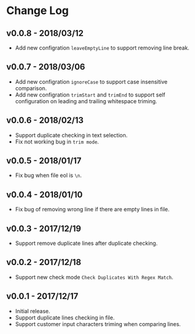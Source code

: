 # Change Log

## v0.0.8 - 2018/03/12
- Add new configration `leaveEmptyLine` to support removing line break.

## v0.0.7 - 2018/03/06
- Add new configration `ignoreCase` to support case insensitive comparison.
- Add new configration `trimStart` and `trimEnd` to support self configuration on leading and trailing whitespace triming.

## v0.0.6 - 2018/02/13
- Support duplicate checking in text selection.
- Fix not working bug in `trim mode`.

## v0.0.5 - 2018/01/17
- Fix bug when file eol is `\n`.

## v0.0.4 - 2018/01/10
- Fix bug of removing wrong line if there are empty lines in file.

## v0.0.3 - 2017/12/19
- Support remove duplicate lines after duplicate checking.

## v0.0.2 - 2017/12/18
- Support new check mode `Check Duplicates With Regex Match`.

## v0.0.1 - 2017/12/17
- Initial release.
- Support duplicate lines checking in file.
- Support customer input characters triming when comparing lines.
